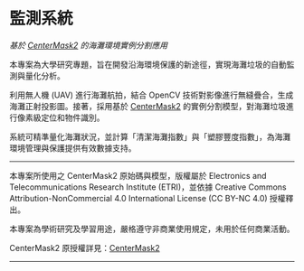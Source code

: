 # 監測系統  
_基於 [CenterMask2](https://github.com/youngwanLEE/centermask2) 的海灘環境實例分割應用_

本專案為大學研究專題，旨在開發沿海環境保護的新途徑，實現海灘垃圾的自動監測與量化分析。

利用無人機 (UAV) 進行海灘航拍，結合 OpenCV 技術對影像進行無縫疊合，生成海灘正射投影圖。接著，採用基於 [CenterMask2](https://github.com/youngwanLEE/centermask2) 的實例分割模型，對海灘垃圾進行像素級定位和物件識別。

系統可精準量化海灘狀況，並計算「清潔海灘指數」與「塑膠豐度指數」，為海灘環境管理與保護提供有效數據支持。

---


本專案所使用之 CenterMask2 原始碼與模型，版權屬於 Electronics and Telecommunications Research Institute (ETRI)，並依據 Creative Commons Attribution-NonCommercial 4.0 International License (CC BY-NC 4.0) 授權釋出。

本專案為學術研究及學習用途，嚴格遵守非商業使用規定，未用於任何商業活動。

CenterMask2 原授權詳見：[CenterMask2](https://github.com/youngwanLEE/centermask2)

---


